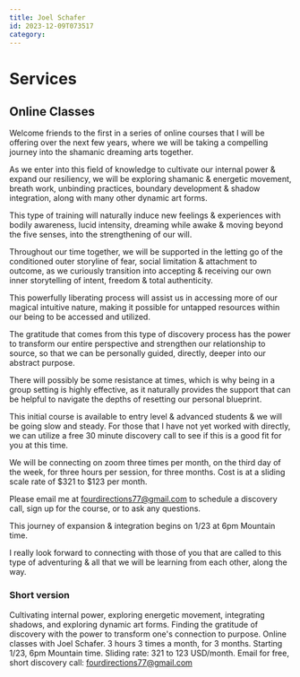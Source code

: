 ```yaml
---
title: Joel Schafer
id: 2023-12-09T073517
category: 
---
```


# Services
## Online Classes
Welcome friends to the first in a series of online courses that I will be offering over the next few years, where we will be taking a compelling journey into the shamanic dreaming arts together. 

As we enter into this field of knowledge to cultivate our internal power & expand our resiliency, we will be exploring shamanic & energetic movement, breath work, unbinding practices, boundary development & shadow integration, along with many other dynamic art forms. 

This type of training will naturally induce new feelings & experiences with bodily awareness, lucid intensity, dreaming while awake & moving beyond the five senses, into the strengthening of our will.

Throughout our time together, we will be supported in the letting go of the conditioned outer storyline of fear, social limitation & attachment to outcome, as we curiously transition into accepting & receiving our own inner storytelling of intent, freedom & total authenticity. 

This powerfully liberating process will assist us in accessing more of our magical intuitive nature, making it possible for untapped resources within our being to be accessed and utilized.

The gratitude that comes from this type of discovery process has the power to transform our entire perspective and strengthen our relationship to source, so that we can be personally guided, directly, deeper into our abstract purpose.

There will possibly be some resistance at times, which is why being in a group setting is highly effective, as it naturally provides the support that can be helpful to navigate the depths of resetting our personal blueprint. 

This initial course is available to entry level & advanced students & we will be going slow and steady. For those that I have not yet worked with directly, we can utilize a free 30 minute discovery call to see if this is a good fit for you at this time. 

We will be connecting on zoom three times per month, on the third day of the week, for three hours per session, for three months. Cost is at a sliding scale rate of $321 to $123 per month. 

Please email me at fourdirections77@gmail.com to schedule a discovery call, sign up for the course, or to ask any questions. 

This journey of expansion & integration begins on 1/23 at 6pm Mountain time. 

I really look forward to connecting with those of you that are called to this type of adventuring & all that we will be learning from each other, along the way.

### Short version
Cultivating internal power, exploring energetic movement, integrating shadows, and exploring dynamic art forms. 
Finding the gratitude of discovery with the power to transform one's connection to purpose.
Online classes with Joel Schafer. 3 hours 3 times a month, for 3 months.
Starting 1/23, 6pm Mountain time. Sliding rate: 321 to 123 USD/month.
Email for free, short discovery call: fourdirections77@gmail.com



